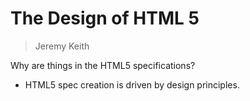 # The Design of HTML 5

> Jeremy Keith

Why are things in the HTML5 specifications?

- HTML5 spec creation is driven by design principles.
